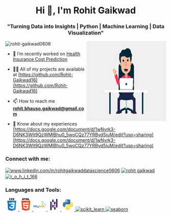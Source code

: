 <h1 align="center">Hi 👋, I'm Rohit Gaikwad</h1>
<h3 align="center">"Turning Data into Insights | Python | Machine Learning | Data Visualization"</h3>
<img src= "coding gif.gif" align="right" alt="Coder" width="250" height="250">

<p align="left"> <img src="https://komarev.com/ghpvc/?username=rohit-gaikwad0606&label=Profile%20views&color=0e75b6&style=flat" alt="rohit-gaikwad0606" /> </p>

- 🔭 I’m recently worked on [Health Insurance Cost Prediction](https://health-insurance-cost-price-vfnutmtfhnjfwnj5dik9nc.streamlit.app/)

- 👨‍💻 All of my projects are available at [https://github.com/Rohit-Gaikwad16](https://github.com/Rohit-Gaikwad16)

- 📫 How to reach me **rohit.bhauso.gaikwad@gmail.com**

- 📄 Know about my experiences [https://docs.google.com/document/d/1wNyrk3-D6NK3WIt9QzWMlBhu0_5woCQz77YRByd5iuM/edit?usp=sharing](https://docs.google.com/document/d/1wNyrk3-D6NK3WIt9QzWMlBhu0_5woCQz77YRByd5iuM/edit?usp=sharing)

<h3 align="left">Connect with me:</h3>
<p align="left">
<a href="https://linkedin.com/in/www.linkedin.com/in/rohitgaikwaddatascience0606" target="blank"><img align="center" src="https://raw.githubusercontent.com/rahuldkjain/github-profile-readme-generator/master/src/images/icons/Social/linked-in-alt.svg" alt="www.linkedin.com/in/rohitgaikwaddatascience0606" height="30" width="40" /></a>
<a href="https://kaggle.com/rohit gaikwad" target="blank"><img align="center" src="https://raw.githubusercontent.com/rahuldkjain/github-profile-readme-generator/master/src/images/icons/Social/kaggle.svg" alt="rohit gaikwad" height="30" width="40" /></a>
<a href="https://instagram.com/r_o_h_i_t_166" target="blank"><img align="center" src="https://raw.githubusercontent.com/rahuldkjain/github-profile-readme-generator/master/src/images/icons/Social/instagram.svg" alt="r_o_h_i_t_166" height="30" width="40" /></a>
</p>

<h3 align="left">Languages and Tools:</h3>
<p align="left"> <a href="https://www.w3schools.com/css/" target="_blank" rel="noreferrer"> <img src="https://raw.githubusercontent.com/devicons/devicon/master/icons/css3/css3-original-wordmark.svg" alt="css3" width="40" height="40"/> </a> <a href="https://www.w3.org/html/" target="_blank" rel="noreferrer"> <img src="https://raw.githubusercontent.com/devicons/devicon/master/icons/html5/html5-original-wordmark.svg" alt="html5" width="40" height="40"/> </a> <a href="https://www.mysql.com/" target="_blank" rel="noreferrer"> <img src="https://raw.githubusercontent.com/devicons/devicon/master/icons/mysql/mysql-original-wordmark.svg" alt="mysql" width="40" height="40"/> </a> <a href="https://pandas.pydata.org/" target="_blank" rel="noreferrer"> <img src="https://raw.githubusercontent.com/devicons/devicon/2ae2a900d2f041da66e950e4d48052658d850630/icons/pandas/pandas-original.svg" alt="pandas" width="40" height="40"/> </a> <a href="https://www.python.org" target="_blank" rel="noreferrer"> <img src="https://raw.githubusercontent.com/devicons/devicon/master/icons/python/python-original.svg" alt="python" width="40" height="40"/> </a> <a href="https://scikit-learn.org/" target="_blank" rel="noreferrer"> <img src="https://upload.wikimedia.org/wikipedia/commons/0/05/Scikit_learn_logo_small.svg" alt="scikit_learn" width="40" height="40"/> </a> <a href="https://seaborn.pydata.org/" target="_blank" rel="noreferrer"> <img src="https://seaborn.pydata.org/_images/logo-mark-lightbg.svg" alt="seaborn" width="40" height="40"/> </a> </p>
